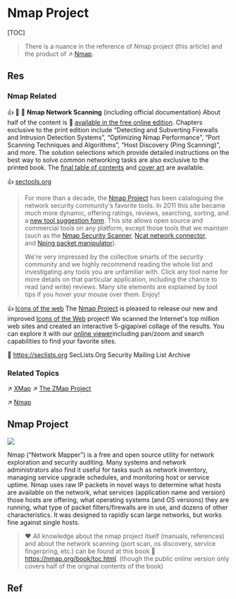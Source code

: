 # Nmap Project

[TOC]



> There is a nuance in the reference of Nmap project (this article) and the product of ↗ [Nmap](Nmap%20Project%20Products/Nmap.md).


## Res
### Nmap Related 
👍 📖 📂 **Nmap Network Scanning** (including official documentation)
About half of the content is 🔗 [available in the free online edition](https://nmap.org/book/toc.html). Chapters exclusive to the print edition include “Detecting and Subverting Firewalls and Intrusion Detection Systems”, “Optimizing Nmap Performance”, “Port Scanning Techniques and Algorithms”, “Host Discovery (Ping Scanning)”, and more. The _solution_ selections which provide detailed instructions on the best way to solve common networking tasks are also exclusive to the printed book. The [final table of contents](https://nmap.org/book/toc.pdf) and [cover art](https://nmap.org/book/cover/) are available.

👍 [sectools.org](https://sectools.org)
> For more than a decade, the [Nmap Project](http://nmap.org/) has been cataloguing the network security community's favorite tools. In 2011 this site became much more dynamic, offering ratings, reviews, searching, sorting, and a [new tool suggestion form](http://sectools.org/contrib/). This site allows open source and commercial tools on any platform, except those tools that we maintain (such as the [Nmap Security Scanner](http://nmap.org/), [Ncat network connector](http://nmap.org/ncat/), and [Nping packet manipulator](http://nmap.org/nping/)).
> 
> We're very impressed by the collective smarts of the security community and we highly recommend reading the whole list and investigating any tools you are unfamiliar with. Click any tool name for more details on that particular application, including the chance to read (and write) reviews. Many site elements are explained by tool tips if you hover your mouse over them. Enjoy!

👍 [Icons of the web](https://nmap.org/favicon/)
The [Nmap Project](https://nmap.org/) is pleased to release our new and improved [Icons of the Web](https://nmap.org/favicon/) project! We scanned the Internet's top million web sites and created an interactive 5-gigapixel collage of the results. You can explore it with our [online viewer](https://nmap.org/favicon/)including pan/zoom and search capabilities to find your favorite sites.

🔗 https://seclists.org
SecLists.Org Security Mailing List Archive

### Related Topics
↗ [XMap](../XMap.md)
↗ [The ZMap Project](../The%20ZMap%20Project/The%20ZMap%20Project.md)

↗ [Nmap](Nmap%20Project%20Products/Nmap.md)



## Nmap Project
![](../../../../../../../Assets/Pics/sitelogo.png)

Nmap (“Network Mapper”) is a free and open source utility for network exploration and security auditing. Many systems and network administrators also find it useful for tasks such as network inventory, managing service upgrade schedules, and monitoring host or service uptime. Nmap uses raw IP packets in novel ways to determine what hosts are available on the network, what services (application name and version) those hosts are offering, what operating systems (and OS versions) they are running, what type of packet filters/firewalls are in use, and dozens of other characteristics. It was designed to rapidly scan large networks, but works fine against single hosts.

> ❤️ All knowledge about the nmap project itself (manuals, references) and about the network scanning (port scan, os discovery, service fingerpring, etc.) can be found at this book 🔗 https://nmap.org/book/toc.html. (though the public online version only covers half of the original contents of the book)



## Ref
